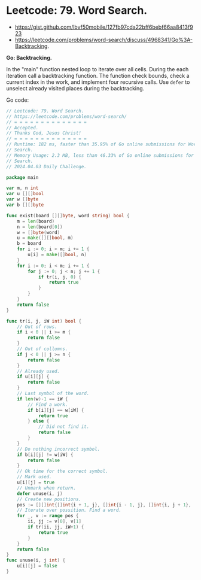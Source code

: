 # Leetcode: 79. Word Search.

- https://gist.github.com/lbvf50mobile/127fb97cda22bff6bebf66aa8413f923
- https://leetcode.com/problems/word-search/discuss/4968341/Go%3A-Backtracking.

**Go: Backtracking.**

In the "main" function nested loop to iterate over all cells. During the each
iteration call a backtracking function. The function check bounds, check a
current index in the work, and implement four recursive calls. Use `defer`
to unselect already visited places during the backtracking.

Go code:
```Go
// Leetcode: 79. Word Search.
// https://leetcode.com/problems/word-search/
// = = = = = = = = = = = = = =
// Accepted.
// Thanks God, Jesus Christ!
// = = = = = = = = = = = = = =
// Runtime: 182 ms, faster than 35.95% of Go online submissions for Word
// Search.
// Memory Usage: 2.3 MB, less than 46.33% of Go online submissions for Word
// Search.
// 2024.04.03 Daily Challenge.

package main

var m, n int
var u [][]bool
var w []byte
var b [][]byte

func exist(board [][]byte, word string) bool {
	m = len(board)
	n = len(board[0])
	w = []byte(word)
	u = make([][]bool, m)
	b = board
	for i := 0; i < m; i += 1 {
		u[i] = make([]bool, n)
	}
	for i := 0; i < m; i += 1 {
		for j := 0; j < n; j += 1 {
			if tr(i, j, 0) {
				return true
			}
		}
	}
	return false
}

func tr(i, j, iW int) bool {
	// Out of rows.
	if i < 0 || i >= m {
		return false
	}
	// Out of collumns.
	if j < 0 || j >= n {
		return false
	}
	// Already used.
	if u[i][j] {
		return false
	}
	// Last symbol of the word.
	if len(w)-1 == iW {
		// Find a work.
		if b[i][j] == w[iW] {
			return true
		} else {
			// Did not find it.
			return false
		}
	}
	// Do nothing incorrect symbol.
	if b[i][j] != w[iW] {
		return false
	}
	// Ok time for the correct symbol.
	// Mark used.
	u[i][j] = true
	// Unmark when return.
	defer unuse(i, j)
	// Create new positions.
	pos := [][]int{[]int{i + 1, j}, []int{i - 1, j}, []int{i, j + 1}, []int{i, j - 1}}
	// Iterate over possition. Find a word.
	for _, v := range pos {
		ii, jj := v[0], v[1]
		if tr(ii, jj, iW+1) {
			return true
		}
	}
	return false
}
func unuse(i, j int) {
	u[i][j] = false
}
```
